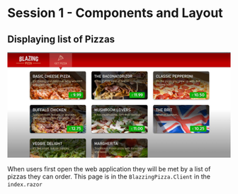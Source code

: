 # Session 1 - Components and Layout

## Displaying list of Pizzas 

![](/images/session-1/component-layout.jpeg)

When users first open the web application they will be met by a list of pizzas they can order. This page is in the `BlazzingPizza.Client` in the `index.razor`
